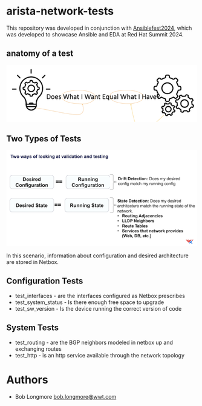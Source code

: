 # arista-network-tests

This repository was developed in conjunction with [Ansiblefest2024](https://github.com/boblongmore/ansiblefest2024), which was developed to showcase Ansible and EDA at Red Hat Summit 2024.

## anatomy of a test

![Testing](images/testing.png)

## Two Types of Tests

![Two Types of Testing](images/validation-and-testing.png)

In this scenario, information about configuration and desired architecture are stored in Netbox.

## Configuration Tests
- test_interfaces - are the interfaces configured as Netbox prescribes
- test_system_status - Is there enough free space to upgrade
- test_sw_version - Is the device running the correct version of code

## System Tests
- test_routing - are the BGP neighbors modeled in netbox up and exchanging routes
- test_http - is an http service available through the network topology

# Authors

- Bob Longmore bob.longmore@wwt.com
